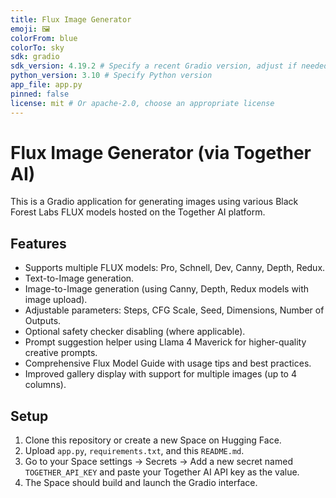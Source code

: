 ```yaml
---
title: Flux Image Generator
emoji: 🖼️
colorFrom: blue
colorTo: sky
sdk: gradio
sdk_version: 4.19.2 # Specify a recent Gradio version, adjust if needed
python_version: 3.10 # Specify Python version
app_file: app.py
pinned: false
license: mit # Or apache-2.0, choose an appropriate license
---
```


# Flux Image Generator (via Together AI)

This is a Gradio application for generating images using various Black Forest Labs FLUX models hosted on the Together AI platform.

## Features

*   Supports multiple FLUX models: Pro, Schnell, Dev, Canny, Depth, Redux.
*   Text-to-Image generation.
*   Image-to-Image generation (using Canny, Depth, Redux models with image upload).
*   Adjustable parameters: Steps, CFG Scale, Seed, Dimensions, Number of Outputs.
*   Optional safety checker disabling (where applicable).
*   Prompt suggestion helper using Llama 4 Maverick for higher-quality creative prompts.
*   Comprehensive Flux Model Guide with usage tips and best practices.
*   Improved gallery display with support for multiple images (up to 4 columns).

## Setup

1.  Clone this repository or create a new Space on Hugging Face.
2.  Upload `app.py`, `requirements.txt`, and this `README.md`.
3.  Go to your Space settings -> Secrets -> Add a new secret named `TOGETHER_API_KEY` and paste your Together AI API key as the value.
4.  The Space should build and launch the Gradio interface.

